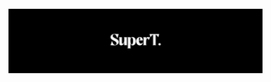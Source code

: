 <p align="center">
  <img src="https://raw.githubusercontent.com/supertiar/supertiar/main/superT.png"><br>
</p>